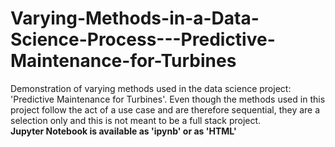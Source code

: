 # Varying-Methods-in-a-Data-Science-Process---Predictive-Maintenance-for-Turbines
Demonstration of varying methods used in the data science project: 'Predictive Maintenance for Turbines'. Even though the methods used in this project follow the act of a use case and are therefore sequential, they are a selection only and this is not meant to be a full stack project.  
**Jupyter Notebook is available as 'ipynb' or as 'HTML'**

